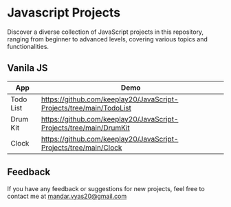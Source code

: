 
# Javascript Projects

Discover a diverse collection of JavaScript projects in this repository, ranging from beginner to advanced levels, covering various topics and functionalities.
## Vanila JS

| App             | Demo                                                                |
| ----------------- | ------------------------------------------------------------------ |
| Todo List | https://github.com/keeplay20/JavaScript-Projects/tree/main/TodoList |
| Drum Kit | https://github.com/keeplay20/JavaScript-Projects/tree/main/DrumKit |
| Clock | https://github.com/keeplay20/JavaScript-Projects/tree/main/Clock |

## Feedback

If you have any feedback or suggestions for new projects, feel free to contact me at mandar.vyas20@gmail.com

